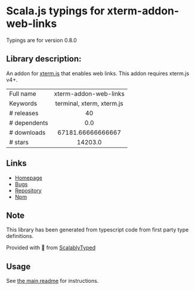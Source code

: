 
# Scala.js typings for xterm-addon-web-links

Typings are for version 0.8.0

## Library description:
An addon for [xterm.js](https://github.com/xtermjs/xterm.js) that enables web links. This addon requires xterm.js v4+.

|                    |                 |
| ------------------ | :-------------: |
| Full name          | xterm-addon-web-links |
| Keywords           | terminal, xterm, xterm.js |
| # releases         | 40 |
| # dependents       | 0.0 |
| # downloads        | 67181.66666666667 |
| # stars            | 14203.0 |

## Links
- [Homepage](https://github.com/xtermjs/xterm.js#readme)
- [Bugs](https://github.com/xtermjs/xterm.js/issues)
- [Repository](https://github.com/xtermjs/xterm.js)
- [Npm](https://www.npmjs.com/package/xterm-addon-web-links)
    


## Note
This library has been generated from typescript code from first party type definitions.

Provided with :purple_heart: from [ScalablyTyped](https://github.com/oyvindberg/ScalablyTyped)

## Usage
See [the main readme](../../readme.md) for instructions.


